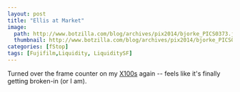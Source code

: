 ```yaml
---
layout: post
title: "Ellis at Market"
image:
  path: http://www.botzilla.com/blog/archives/pix2014/bjorke_PICS0373.jpg
  thumbnail: http://www.botzilla.com/blog/archives/pix2014/bjorke_PICS0373.jpg
categories: [fStop]
tags: [Fujifilm,Liquidity, LiquiditySF]
---
```





Turned over the frame counter on my <a href="/blog/archives/000794.html">X100s</a> again -- feels like it's finally getting broken-in (or I am). 
